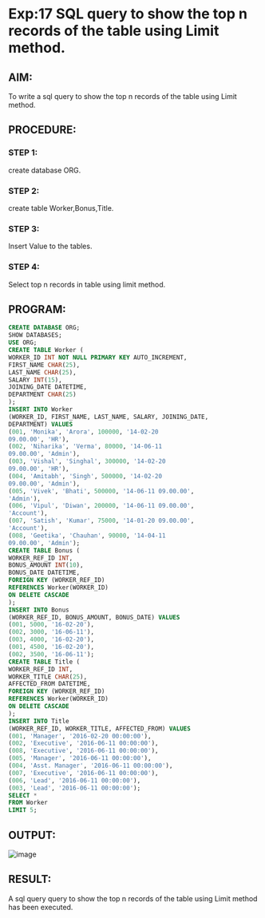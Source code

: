 # Exp:17 SQL query to show the top n records of the table using Limit method.
## AIM:
To write a sql query to show the top n records of the table using Limit method.
## PROCEDURE:
### STEP 1:
create database ORG.
### STEP 2:
create table Worker,Bonus,Title.
### STEP 3:
Insert Value to the tables.
### STEP 4:
Select top n records in table using limit method.
## PROGRAM:
```sql
CREATE DATABASE ORG;
SHOW DATABASES;
USE ORG;
CREATE TABLE Worker (
WORKER_ID INT NOT NULL PRIMARY KEY AUTO_INCREMENT,
FIRST_NAME CHAR(25),
LAST_NAME CHAR(25),
SALARY INT(15),
JOINING_DATE DATETIME,
DEPARTMENT CHAR(25)
);
INSERT INTO Worker
(WORKER_ID, FIRST_NAME, LAST_NAME, SALARY, JOINING_DATE,
DEPARTMENT) VALUES
(001, 'Monika', 'Arora', 100000, '14-02-20
09.00.00', 'HR'),
(002, 'Niharika', 'Verma', 80000, '14-06-11
09.00.00', 'Admin'),
(003, 'Vishal', 'Singhal', 300000, '14-02-20
09.00.00', 'HR'),
(004, 'Amitabh', 'Singh', 500000, '14-02-20
09.00.00', 'Admin'),
(005, 'Vivek', 'Bhati', 500000, '14-06-11 09.00.00',
'Admin'),
(006, 'Vipul', 'Diwan', 200000, '14-06-11 09.00.00',
'Account'),
(007, 'Satish', 'Kumar', 75000, '14-01-20 09.00.00',
'Account'),
(008, 'Geetika', 'Chauhan', 90000, '14-04-11
09.00.00', 'Admin');
CREATE TABLE Bonus (
WORKER_REF_ID INT,
BONUS_AMOUNT INT(10),
BONUS_DATE DATETIME,
FOREIGN KEY (WORKER_REF_ID)
REFERENCES Worker(WORKER_ID)
ON DELETE CASCADE
);
INSERT INTO Bonus
(WORKER_REF_ID, BONUS_AMOUNT, BONUS_DATE) VALUES
(001, 5000, '16-02-20'),
(002, 3000, '16-06-11'),
(003, 4000, '16-02-20'),
(001, 4500, '16-02-20'),
(002, 3500, '16-06-11');
CREATE TABLE Title (
WORKER_REF_ID INT,
WORKER_TITLE CHAR(25),
AFFECTED_FROM DATETIME,
FOREIGN KEY (WORKER_REF_ID)
REFERENCES Worker(WORKER_ID)
ON DELETE CASCADE
);
INSERT INTO Title
(WORKER_REF_ID, WORKER_TITLE, AFFECTED_FROM) VALUES
(001, 'Manager', '2016-02-20 00:00:00'),
(002, 'Executive', '2016-06-11 00:00:00'),
(008, 'Executive', '2016-06-11 00:00:00'),
(005, 'Manager', '2016-06-11 00:00:00'),
(004, 'Asst. Manager', '2016-06-11 00:00:00'),
(007, 'Executive', '2016-06-11 00:00:00'),
(006, 'Lead', '2016-06-11 00:00:00'),
(003, 'Lead', '2016-06-11 00:00:00');
SELECT *
FROM Worker
LIMIT 5;
```
## OUTPUT:
![image](https://github.com/Bharath745/DBMS-Ex-03/assets/94508354/20f01c85-3b98-4eec-a7da-48b0720bc276)
## RESULT:
A sql query query to show the top n records of the table using Limit method has been executed.
